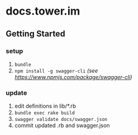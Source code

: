 # docs.tower.im

## Getting Started

### setup
1. `bundle`
1. `npm install -g swagger-cli` _(see https://www.npmjs.com/package/swagger-cli)_

### update
1. edit definitions in lib/*.rb
1. `bundle exec rake build`
1. `swagger validate docs/swagger.json`
1. commit updated .rb and swagger.json
